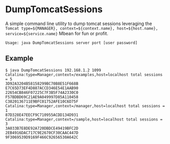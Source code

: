 # DumpTomcatSessions
A simple command line utility to dump tomcat sessions leveraging the `Tomcat type=${MANAGER}, context=${context.name}, host=${host.name}, service=${service.name}` Mbean for fun or profit.


```
Usage: java DumpTomcatSessions server port [user password]
```

## Example
```
$ java DumpTomcatSessions 192.168.1.2 1099
Catalina:type=Manager,context=/examples,host=localhost total sessions = 5
3D92A3204B58158299BC70B8E51F668B
E7C65D73EF4D887ACCD346E54E1AAB90
22654CB846F07225C7F3B5F74A2330C0
F57BDBD69C21AE9A049997D85A110458
C3820136711E9BFC01752AFE10C6D75F
Catalina:type=Manager,context=/manager,host=localhost total sessions = 1
87D328E47EECF9C710955ACDD134D931
Catalina:type=Manager,context=/sample,host=localhost total sessions = 3
3A033B7E8DE92A720DBDCE49419BFC2D
2EB4916DAC717C9E2670CF30CAAC447D
9F3069539D9169F466C92656530A642C
```
